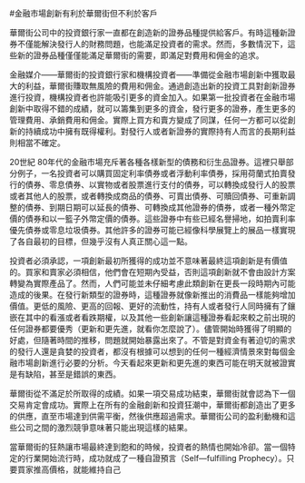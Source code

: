 #金融市場創新有利於華爾街但不利於客戶

華爾街公司中的投資銀行家一直都在創造新的證券品種提供給客戶。有時這種新證券不僅能解決發行人的財務問題，也能滿足投資者的需求。然而，多數情況下，這些新的證券品種僅僅能滿足華爾街的需要，即滿足對費用和佣金的追求。

金融媒介——華爾街的投資銀行家和機構投資者——準備從金融市場創新中獲取最大的利益，華爾街賺取無風險的費用和佣金。通過創造出新的投資工具對創新證券進行投資，機構投資者也許能吸引更多的資金加入。如果第一批投資者在金融市場創新中取得不錯的成績，就可以籌集到更多的資金，發行更多的證券，產生更多的管理費用、承銷費用和佣金。實際上買方和賣方變成了同謀，任何一方都可以從創新的持續成功中擁有既得權利。對發行人或者新證券的實際持有人而言的長期利益則相當不確定。

20世紀 80年代的金融市場充斥著各種各樣新型的債務和衍生品證券。這裡只舉部分例子，一名投資者可以購買固定利率債券或者浮動利率債券，採用荷蘭式拍賣發行的債券、零息債券、以實物或者股票進行支付的債券，可以轉換成發行人的股票或者其他人的股票，或者轉換成商品的債券、可賣出債券、可贖回債券、可重新調整的債券、到期日期可以延長的債券、可轉換成其他證券的債券，或者一種外幣定價的債券和以一籃子外幣定價的債券。這些證券中有些已經名譽掃地，如拍賣利率優先債券或零息垃圾債券。其他許多的證券可能已經像科學展覽上的展品一樣實現了各自最初的目標，但幾乎沒有人真正關心這一點。

投資者必須承認，一項創新最初所獲得的成功並不意味著最終這項創新是有價值的。買家和賣家必須相信，他們會在短期內受益，否則這項創新就不會由設計方案轉變為實際產品了。然而，人們可能並未仔細考慮此類創新在更長一段時期內可能造成的後果。在發行新類型的證券時，這種證券就像新推出的消費品一樣能夠增加價值。更低的風險、更高的回報、更好的流動性，持有人或者發行人同時擁有了鑲嵌在其中的看漲或者看跌期權，以及其他一些創新讓這種證券看起來較之前出現的任何證券都要優秀（更新和更先進，就看你怎麼說了）。儘管開始時獲得了明顯的好處，但隨著時間的推移，問題就開始暴露出來了。不管是對資金有著迫切的需求的發行人還是貪婪的投資者，都沒有根據可以想到的任何一種經濟情景來對每個金融市場創新進行必要的分析。今天看起來更新和更先進的東西可能在明天就被證實是有缺陷，甚至是錯誤的東西。

華爾街從不滿足於所取得的成績。如果一項交易成功結束，華爾街就會認為下一個交易肯定會成功。實際上在所有的金融創新和投資狂潮中，華爾街都創造出了更多的供應，直至市場達到供需平衡，然後供應超過需求。華爾街公司的盈利動機和這些公司之間的激烈競爭意味著只能出現這樣的結果。

當華爾街的狂熱讓市場最終達到飽和的時候，投資者的熱情也開始冷卻。當一個特定的行業開始流行時，成功就成了一種自證預言（Self—fulfilling Prophecy）。只要買家推高價格，就能維持自己
